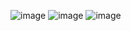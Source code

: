 ![image](https://github.com/Coder-Gokul/Progress-Steps/assets/119941012/865c9432-358e-41b7-a016-249037f6ca84)
![image](https://github.com/Coder-Gokul/Progress-Steps/assets/119941012/38b4b247-68e2-47d1-9d58-fcfa09e1aab0)
![image](https://github.com/Coder-Gokul/Progress-Steps/assets/119941012/6f5ecb35-102e-4cff-b766-224d4cca606a)


